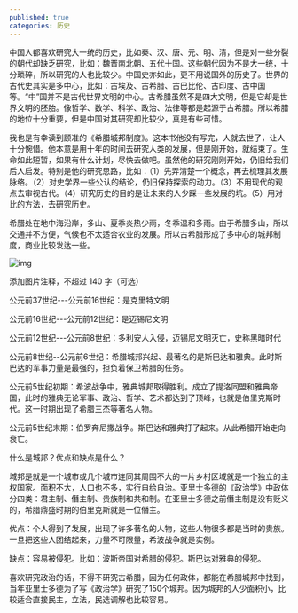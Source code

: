 ```yaml
---
published: true
categories: 历史
---
```

中国人都喜欢研究大一统的历史，比如秦、汉、唐、元、明、清，但是对一些分裂的朝代却缺乏研究，比如：魏晋南北朝、五代十国。这些朝代因为不是大一统，十分琐碎，所以研究的人也比较少。中国史亦如此，更不用说国外的历史了。世界的古代史其实是多中心，比如：古埃及、古希腊、古巴比伦、古印度、古中国等。“中”国并不是古代世界文明的中心。古希腊虽然不是四大文明，但是它却是世界文明的胚胎。像哲学、数学、科学、政治、法律等都是起源于古希腊。所以希腊的地位十分重要，但是中国对其研究却比较少，真是有些可惜。

我也是有幸读到顾准的《希腊城邦制度》。这本书他没有写完，人就去世了，让人十分惋惜。他本意是用十年的时间去研究人类的发展，但是刚开始，就结束了。生命如此短暂，如果有什么计划，尽快去做吧。虽然他的研究刚刚开始，仍旧给我们后人启发。特别是他的研究思路，比如：（1）先弄清楚一个概念，再去梳理其发展脉络。（2）对史学界一些公认的结论，仍旧保持探索的动力。（3）不用现代的观点去审视古代。（4）研究历史的目的是让未来的人少踩一些发展的坑。（5）用对比的方法，去研究历史。

希腊处在地中海沿岸，多山、夏季炎热少雨，冬季温和多雨。由于希腊多山，所以交通并不方便，气候也不太适合农业的发展。所以古希腊形成了多中心的城邦制度，商业比较发达一些。

![img](https://pic1.zhimg.com/80/v2-000068cf60a79086cfaf179454b80edd_720w.png?source=d16d100b)





添加图片注释，不超过 140 字（可选）

公元前37世纪---公元前16世纪：是克里特文明

公元前16世纪---公元前12世纪：是迈锡尼文明

公元前12世纪---公元前8世纪：多利安人入侵，迈锡尼文明灭亡，史称黑暗时代

公元前8世纪--公元前6世纪：希腊城邦兴起、最著名的是斯巴达和雅典。此时斯巴达的军事力量是最强的，担负着保卫希腊的任务。

公元前5世纪初期：希波战争中，雅典城邦取得胜利。成立了提洛同盟和雅典帝国，此时的雅典无论军事、政治、哲学、艺术都达到了顶峰，也就是伯里克斯时代。这一时期出现了希腊三杰等著名人物。

公元前5世纪末期：伯罗奔尼撒战争。斯巴达和雅典打了起来。从此希腊开始走向衰亡。

什么是城邦？优点和缺点是什么？

城邦是就是一个城市或几个城市连同其周围不大的一片乡村区域就是一个独立的主权国家。面积不大，人口也不多，实行自给自治。亚里士多德的《政治学》中政体分四类：君主制、僭主制、贵族制和共和制。在亚里士多德之前僭主制是没有贬义的，希腊鼎盛时期的伯里克斯就是一位僭主。

优点：个人得到了发展，出现了许多著名的人物，这些人物很多都是当时的贵族。一旦把这些人团结起来，力量不可限量，希波战争就是实例。

缺点：容易被侵犯。比如：波斯帝国对希腊的侵犯。斯巴达对雅典的侵犯。

喜欢研究政治的话，不得不研究古希腊，因为任何政体，都能在希腊城邦中找到，当年亚里士多德为了写《政治学》研究了150个城邦。因为城邦的人少面积小，比较适合直接民主，立法，民选调解也比较容易。